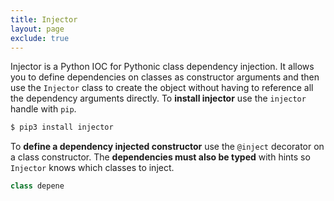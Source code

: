 ```yaml
---
title: Injector
layout: page
exclude: true
---
```


Injector is a Python IOC for Pythonic class dependency injection. It allows you to define dependencies on classes as constructor arguments and then use the `Injector` class to create the object without having to reference all the dependency arguments directly. To **install injector** use the `injector` handle with `pip`.
```bash
$ pip3 install injector
```

To **define a dependency injected constructor** use the `@inject` decorator on a class constructor. The **dependencies must also be typed** with hints so `Injector` knows which classes to inject.
```py
class depene
```
<!--stackedit_data:
eyJoaXN0b3J5IjpbLTM5MjI4MDkwMywxNzgyOTIzNTg3XX0=
-->